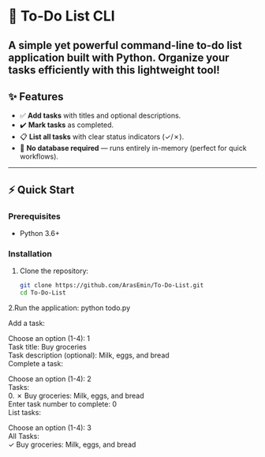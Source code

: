 # 📝 To-Do List CLI  

A simple yet powerful command-line to-do list application built with Python. Organize your tasks efficiently with this lightweight tool!  
---

## ✨ Features  
- ✅ **Add tasks** with titles and optional descriptions.  
- ✔️ **Mark tasks** as completed.  
- 📋 **List all tasks** with clear status indicators (✓/✗).  
- 🚀 **No database required** — runs entirely in-memory (perfect for quick workflows).  

---

## ⚡ Quick Start  

### Prerequisites  
- Python 3.6+  

### Installation  
1. Clone the repository:  
   ```bash
   git clone https://github.com/ArasEmin/To-Do-List.git
   cd To-Do-List

2.Run the application:
  python todo.py

Add a task:

  Choose an option (1-4): 1  
  Task title: Buy groceries  
  Task description (optional): Milk, eggs, and bread  
  Complete a task:

Choose an option (1-4): 2  
  Tasks:  
    0. ✗ Buy groceries: Milk, eggs, and bread  
    Enter task number to complete: 0  
    List tasks:

Choose an option (1-4): 3  
  All Tasks:  
    ✓ Buy groceries: Milk, eggs, and bread  
